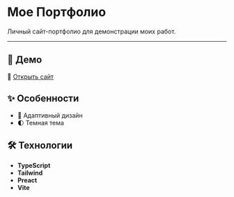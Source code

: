 # Мое Портфолио
Личный сайт-портфолио для демонстрации моих работ.

***

## 🚀 Демо
🔗 [Открыть сайт](https://godisdeadlol.github.io/portfolio)

## ✨ Особенности
- 📱 Адаптивный дизайн
- 🌓 Темная тема

## 🛠 Технологии
- **TypeScript**
- **Tailwind**
- **Preact**
- **Vite**